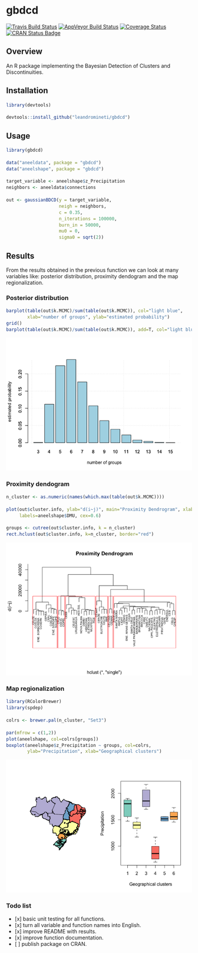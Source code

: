
gbdcd
=====

[![Travis Build Status](https://travis-ci.org/leandromineti/gbdcd.svg?branch=master)](https://travis-ci.org/leandromineti/gbdcd) [![AppVeyor Build Status](https://ci.appveyor.com/api/projects/status/7cv1gidywu5sxila?svg=true)](https://ci.appveyor.com/project/leandromineti/gbdcd) [![Coverage Status](https://codecov.io/gh/leandromineti/gbdcd/branch/master/graph/badge.svg)](https://codecov.io/gh/leandromineti/gbdcd) [![CRAN Status Badge](http://www.r-pkg.org/badges/version/gbdcd)](https://cran.r-project.org/package=gbdcd)

Overview
--------

An R package implementing the Bayesian Detection of Clusters and Discontinuities.

Installation
------------

``` r
library(devtools)

devtools::install_github("leandromineti/gbdcd")
```

Usage
-----

``` r
library(gbdcd)

data("aneeldata", package = "gbdcd")
data("aneelshape", package = "gbdcd")

target_variable <- aneelshape$z_Precipitation
neighbors <- aneeldata$connections

out <- gaussianBDCD(y = target_variable, 
                    neigh = neighbors, 
                    c = 0.35, 
                    n_iterations = 100000, 
                    burn_in = 50000, 
                    mu0 = 0, 
                    sigma0 = sqrt(2))
```

Results
-------

From the results obtained in the previous function we can look at many variables like: posterior distribution, proximity dendogram and the map regionalization.

### Posterior distribution

``` r
barplot(table(out$k.MCMC)/sum(table(out$k.MCMC)), col="light blue",
        xlab="number of groups", ylab="estimated probability")
grid()
barplot(table(out$k.MCMC)/sum(table(out$k.MCMC)), add=T, col="light blue")
```

![](README_files/figure-markdown_github-ascii_identifiers/unnamed-chunk-3-1.png)

### Proximity dendogram

``` r
n_cluster <- as.numeric(names(which.max(table(out$k.MCMC))))

plot(out$cluster.info, ylab="d(i~j)", main="Proximity Dendrogram", xlab="", 
     labels=aneelshape$DMU, cex=0.6)

groups <- cutree(out$cluster.info, k = n_cluster)
rect.hclust(out$cluster.info, k=n_cluster, border="red")
```

![](README_files/figure-markdown_github-ascii_identifiers/unnamed-chunk-4-1.png)

### Map regionalization

``` r
library(RColorBrewer)
library(spdep)

colrs <- brewer.pal(n_cluster, "Set3")

par(mfrow = c(1,2))
plot(aneelshape, col=colrs[groups])
boxplot(aneelshape$z_Precipitation ~ groups, col=colrs,
        ylab="Precipitation", xlab="Geographical clusters")
```

![](README_files/figure-markdown_github-ascii_identifiers/unnamed-chunk-5-1.png)

### Todo list

-   \[x\] basic unit testing for all functions.
-   \[x\] turn all variable and function names into English.
-   \[x\] improve README with results.
-   \[x\] improve function documentation.
-   \[ \] publish package on CRAN.
